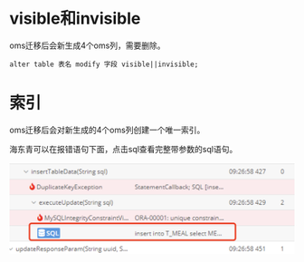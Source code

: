 # visible和invisible

oms迁移后会新生成4个oms列，需要删除。

```
alter table 表名 modify 字段 visible||invisible;
```



# 索引

oms迁移后会对新生成的4个oms列创建一个唯一索引。

海东青可以在报错语句下面，点击sql查看完整带参数的sql语句。

![image-20220705093102941](../../../img/image-20220705093102941.png)